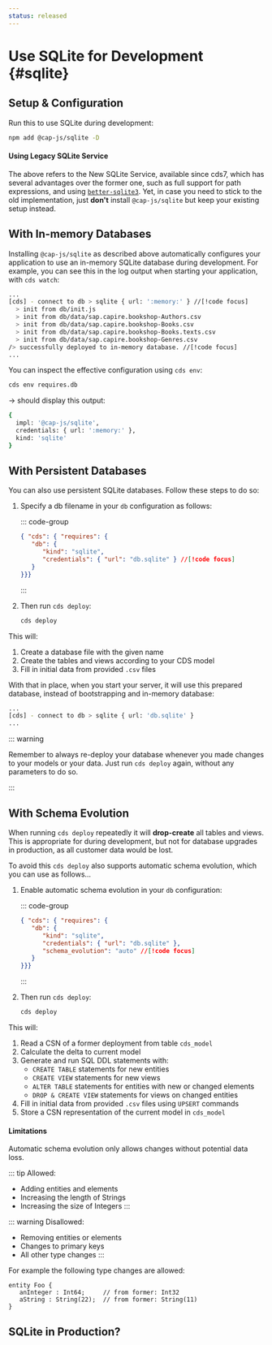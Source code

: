 ```yaml
---
status: released
---
```


# Use SQLite for Development {#sqlite}



## Setup & Configuration

Run this to use SQLite during development:

```sh
npm add @cap-js/sqlite -D
```



#### Using Legacy SQLite Service

The above refers to the New SQLite Service, available since cds7, which has several advantages over the former one, such as full support for path expressions, and using [`better-sqlite3`](https://www.npmjs.com/package/better-sqlite3). Yet, in case you need to stick to the old implementation, just **don't** install `@cap-js/sqlite` but keep your existing setup instead. 



## With In-memory Databases

Installing `@cap-js/sqlite` as described above automatically configures your application to use an in-memory SQLite database during development. For example, you can see this in the log output when starting your application, with `cds watch`:

```sh
...
[cds] - connect to db > sqlite { url: ':memory:' } //[!code focus]
  > init from db/init.js
  > init from db/data/sap.capire.bookshop-Authors.csv
  > init from db/data/sap.capire.bookshop-Books.csv
  > init from db/data/sap.capire.bookshop-Books.texts.csv
  > init from db/data/sap.capire.bookshop-Genres.csv
/> successfully deployed to in-memory database. //[!code focus]
...
```



You can inspect the effective configuration using `cds env`: 

```sh
cds env requires.db
```

→ should display this output:

```sh
{
  impl: '@cap-js/sqlite',
  credentials: { url: ':memory:' },
  kind: 'sqlite'
}
```





## With Persistent Databases



You can also use persistent SQLite databases. Follow these steps to do so: 

1. Specify a db filename in your `db` configuration as follows:

   ::: code-group
   ```json [package.json]
   { "cds": { "requires": {
      "db": {
         "kind": "sqlite",
         "credentials": { "url": "db.sqlite" } //[!code focus]
      }
   }}}
   ```
   :::

2. Then run `cds deploy`:
   ```sh
   cds deploy
   ```

This will:

1. Create a database file with the given name
2. Create the tables and views according to your CDS model
3. Fill in initial data from provided `.csv` files

With that in place, when you start your server, it will use this prepared database, instead of bootstrapping and in-memory database:

```sh
...
[cds] - connect to db > sqlite { url: 'db.sqlite' }
...
```

::: warning 

Remember to always re-deploy your database whenever you made changes to your models or your data. Just run `cds deploy` again, without any parameters to do so. 

:::



## With Schema Evolution

When running `cds deploy` repeatedly it will **drop-create** all tables and views. This is appropriate for during development, but not for database upgrades in production, as all customer data would be lost.

To avoid this `cds deploy` also supports automatic schema evolution, which you can use as follows...

1. Enable automatic schema evolution in your `db` configuration:

   ::: code-group
   ```json [package.json]
   { "cds": { "requires": {
      "db": {
         "kind": "sqlite",
         "credentials": { "url": "db.sqlite" },
         "schema_evolution": "auto" //[!code focus]
      }
   }}}
   ```
   :::

2. Then run `cds deploy`:

   ```sh
   cds deploy
   ```

This will:

1. Read a CSN of a former deployment from table `cds_model`
2. Calculate the delta to current model
3. Generate and run SQL DDL statements with:
   - `CREATE TABLE` statements for new entities 
   - `CREATE VIEW` statements for new views
   - `ALTER TABLE` statements for entities with new or changed elements
   - `DROP & CREATE VIEW` statements for views on changed entities
4. Fill in initial data from provided `.csv` files using `UPSERT` commands
5. Store a CSN representation of the current model in `cds_model`


#### Limitations

Automatic schema evolution only allows changes without potential data loss.

::: tip Allowed:
- Adding entities and elements
- Increasing the length of Strings
- Increasing the size of Integers
:::

::: warning Disallowed:
- Removing entities or elements
- Changes to primary keys
- All other type changes
:::

For example the following type changes are allowed: 

```cds
entity Foo {
   anInteger : Int64;     // from former: Int32
   aString : String(22);  // from former: String(11)
}
```



## SQLite in Production?

